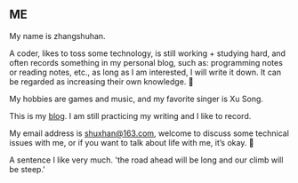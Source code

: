 
## ME

My name is zhangshuhan.

A coder, likes to toss some technology, is still working + studying hard, and often records something in my personal blog, such as: programming notes or reading notes, etc., as long as I am interested, I will write it down. It can be regarded as increasing their own knowledge. 📖

My hobbies are games and music, and my favorite singer is Xu Song.

This is my [blog](https://shuxhan.com). I am still practicing my writing and I like to record.

My email address is shuxhan@163.com, welcome to discuss some technical issues with me, or if you want to talk about life with me, it’s okay. 💬

A sentence I like very much. 'the road ahead will be long and our climb will be steep.'
